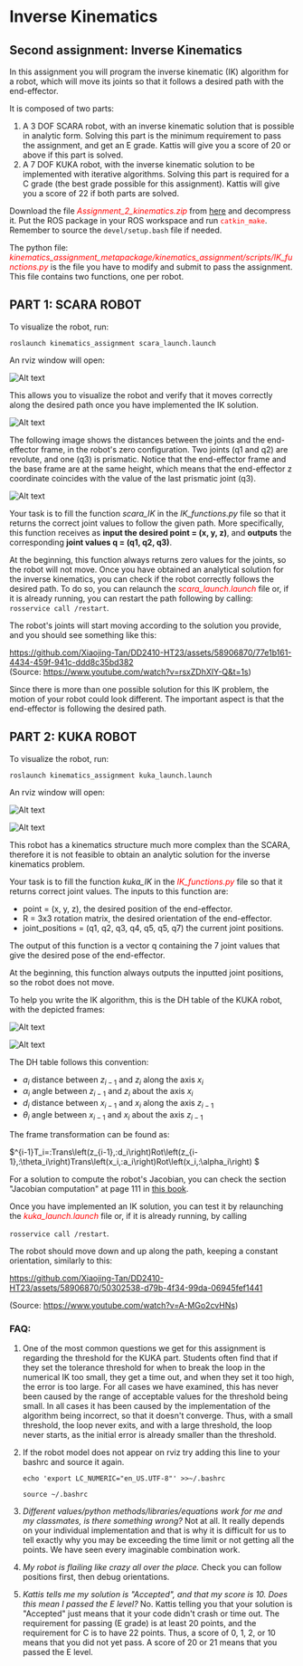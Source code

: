 # Inverse Kinematics

## Second assignment: Inverse Kinematics
In this assignment you will program the inverse kinematic (IK) algorithm for a robot, which will move its joints so that it follows a desired path with the end-effector. 

It is composed of two parts:
1. A 3 DOF SCARA robot, with an inverse kinematic solution that is possible in analytic form. Solving this part is the minimum requirement to pass the assignment, and get an E grade. Kattis will give you a score of 20 or above if this part is solved.
2. A 7 DOF KUKA robot, with the inverse kinematic solution to be implemented with iterative algorithms. Solving this part is required for a C grade (the best grade possible for this assignment). Kattis will give you a score of 22 if both parts are solved.

Download the file *<font color=red>Assignment_2_kinematics.zip</font>* from [here](https://github.com/Xiaojing-Tan/DD2410-HT23/raw/main/Assignment2/2023_Assignment_2_kinematics.zip) and decompress it. Put the ROS package in your ROS workspace and run <font color=red>`catkin_make`</font>. Remember to source the `devel/setup.bash` file if needed.

The python file: *<font color=red>kinematics_assignment_metapackage/kinematics_assignment/scripts/IK_functions.py</font>* is the file you have to modify and submit to pass the assignment. This file contains two functions, one per robot.

## **PART 1: SCARA ROBOT**
To visualize the robot, run:

`roslaunch kinematics_assignment scara_launch.launch`

An rviz window will open:

![Alt text](images/scara_launch_large.png)

This allows you to visualize the robot and verify that it moves correctly along the desired path once you have implemented the IK solution.

![Alt text](images/scara_explanation_large.png)

The following image shows the distances between the joints and the end-effector frame, in the robot's zero configuration. Two joints (q1 and q2) are revolute, and one (q3) is prismatic. Notice that the end-effector frame and the base frame are at the same height, which means that the end-effector z coordinate coincides with the value of the last prismatic joint (q3).

![Alt text](images/scara_values_large.png)

Your task is to fill the function *scara_IK* in the *IK_functions.py* file so that it returns the correct joint values to follow the given path. More specifically, this function receives as **input the desired point = (x, y, z)**, and **outputs** the corresponding **joint values q = (q1, q2, q3)**. 

At the beginning, this function always returns zero values for the joints, so the robot will not move. Once you have obtained an analytical solution for the inverse kinematics, you can check if the robot correctly follows the desired path. To do so, you can relaunch the *<font color=red>scara_launch.launch</font>* file or, if it is already running, you can restart the path following by calling: `rosservice call /restart`.

The robot's joints will start moving according to the solution you provide, and you should see something like this:

https://github.com/Xiaojing-Tan/DD2410-HT23/assets/58906870/77e1b161-4434-459f-941c-ddd8c35bd382  
(Source: https://www.youtube.com/watch?v=rsxZDhXIY-Q&t=1s)

Since there is more than one possible solution for this IK problem, the motion of your robot could look different. The important aspect is that the end-effector is following the desired path.

## **PART 2: KUKA ROBOT**
To visualize the robot, run:

`roslaunch kinematics_assignment kuka_launch.launch`

An rviz window will open:

![Alt text](images/kuka_launch_large.png)

![Alt text](images/kuka_info_large.png)

This robot has a kinematics structure much more complex than the SCARA, therefore it is not feasible to obtain an analytic solution for the inverse kinematics problem.

Your task is to fill the function *kuka_IK* in the *<font color=red>IK_functions.py</font>* file so that it returns correct joint values. The inputs to this function are: 

- point = (x, y, z), the desired position of the end-effector.
- R = 3x3 rotation matrix, the desired orientation of the end-effector.
- joint_positions = (q1, q2, q3, q4, q5, q5, q7) the current joint positions.

The output of this function is a vector q containing the 7 joint values that give the desired pose of the end-effector. 

At the beginning, this function always outputs the inputted joint positions, so the robot does not move.

To help you write the IK algorithm, this is the DH table of the KUKA robot, with the depicted frames:

![Alt text](images/dh_table_large.png)

![Alt text](images/kuka_DH_large.png)

The DH table follows this convention:

- $a_i$ distance between $z_{i-1}$ and $z_i$ along the axis $x_i$
- $\alpha_i$ angle between $z_{i-1}$ and $z_i$ about the axis $x_i$
- $d_i$ distance between $x_{i-1}$ and $x_i$ along the axis $z_{i-1}$
- $\theta_i$ angle between $x_{i-1}$ and $x_i$ about the axis $z_{i-1}$

The frame transformation can be found as:

$^{i-1}T_i=\:Trans\left(z_{i-1},\:d_i\right)Rot\left(z_{i-1},\:\theta_i\right)Trans\left(x_i,\:a_i\right)Rot\left(x_i,\:\alpha_i\right)
$

For a solution to compute the robot's Jacobian, you can check the section "Jacobian computation" at page 111 in [this book](https://link.springer.com/book/10.1007/978-1-84628-642-1).

Once you have implemented an IK solution, you can test it by relaunching the *<font color=red>kuka_launch.launch</font>* file or, if it is already running, by calling

`rosservice call /restart`. 

The robot should move down and up along the path, keeping a constant orientation, similarly to this:

https://github.com/Xiaojing-Tan/DD2410-HT23/assets/58906870/50302538-d79b-4f34-99da-06945fef1441

(Source: https://www.youtube.com/watch?v=A-MGo2cvHNs)

### FAQ:

1. One of the most common questions we get for this assignment is regarding the threshold for the KUKA part. Students often find that if they set the tolerance threshold for when to break the loop in the numerical IK too small, they get a time out, and when they set it too high, the error is too large. For all cases we have examined, this has never been caused by the range of acceptable values for the threshold being small. In all cases it has been caused by the implementation of the algorithm being incorrect, so that it doesn't converge. Thus, with a small threshold, the loop never exits, and with a large threshold, the loop never starts, as the initial error is already smaller than the threshold.

2. If the robot model does not appear on rviz try adding this line to your bashrc and source it again.

    `echo 'export LC_NUMERIC="en_US.UTF-8"' >>~/.bashrc`

    `source ~/.bashrc`

3. *Different values/python methods/libraries/equations work for me and my classmates, is there something wrong?* Not at all. It really depends on your individual implementation and that is why it is difficult for us to tell exactly why you may be exceeding the time limit or not getting all the points. We have seen every imaginable combination work.

4. *My robot is flailing like crazy all over the place.* Check you can follow positions first, then debug orientations.

5. *Kattis tells me my solution is "Accepted", and that my score is 10. Does this mean I passed the E level?* No. Kattis telling you that your solution is "Accepted" just means that it your code didn't crash or time out. The requirement for passing (E grade) is at least 20 points, and the requirement for C is to have 22 points. Thus, a score of 0, 1, 2, or 10 means that you did not yet pass. A score of 20 or 21 means that you passed the E level.
